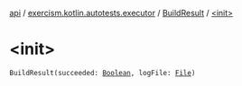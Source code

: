 [api](../../index.md) / [exercism.kotlin.autotests.executor](../index.md) / [BuildResult](index.md) / [&lt;init&gt;](./-init-.md)

# &lt;init&gt;

`BuildResult(succeeded: `[`Boolean`](https://kotlinlang.org/api/latest/jvm/stdlib/kotlin/-boolean/index.html)`, logFile: `[`File`](https://docs.oracle.com/javase/6/docs/api/java/io/File.html)`)`